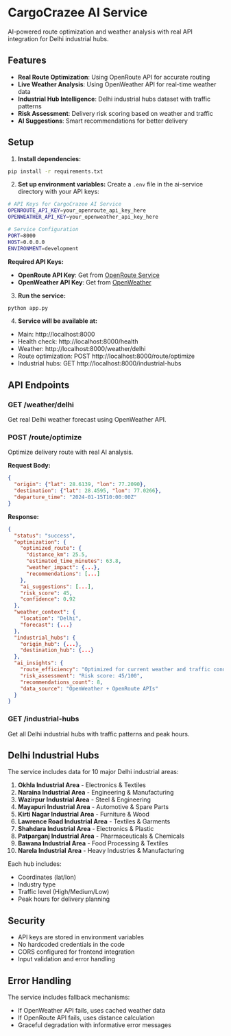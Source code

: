 # CargoCrazee AI Service

AI-powered route optimization and weather analysis with real API integration for Delhi industrial hubs.

## Features

- **Real Route Optimization**: Using OpenRoute API for accurate routing
- **Live Weather Analysis**: Using OpenWeather API for real-time weather data
- **Industrial Hub Intelligence**: Delhi industrial hubs dataset with traffic patterns
- **Risk Assessment**: Delivery risk scoring based on weather and traffic
- **AI Suggestions**: Smart recommendations for better delivery

## Setup

1. **Install dependencies:**
```bash
pip install -r requirements.txt
```

2. **Set up environment variables:**
Create a `.env` file in the ai-service directory with your API keys:

```bash
# API Keys for CargoCrazee AI Service
OPENROUTE_API_KEY=your_openroute_api_key_here
OPENWEATHER_API_KEY=your_openweather_api_key_here

# Service Configuration
PORT=8000
HOST=0.0.0.0
ENVIRONMENT=development
```

**Required API Keys:**
- **OpenRoute API Key**: Get from [OpenRoute Service](https://openrouteservice.org/)
- **OpenWeather API Key**: Get from [OpenWeather](https://openweathermap.org/api)

3. **Run the service:**
```bash
python app.py
```

4. **Service will be available at:**
- Main: http://localhost:8000
- Health check: http://localhost:8000/health
- Weather: http://localhost:8000/weather/delhi
- Route optimization: POST http://localhost:8000/route/optimize
- Industrial hubs: GET http://localhost:8000/industrial-hubs

## API Endpoints

### GET /weather/delhi
Get real Delhi weather forecast using OpenWeather API.

### POST /route/optimize
Optimize delivery route with real AI analysis.

**Request Body:**
```json
{
  "origin": {"lat": 28.6139, "lon": 77.2090},
  "destination": {"lat": 28.4595, "lon": 77.0266},
  "departure_time": "2024-01-15T10:00:00Z"
}
```

**Response:**
```json
{
  "status": "success",
  "optimization": {
    "optimized_route": {
      "distance_km": 25.5,
      "estimated_time_minutes": 63.8,
      "weather_impact": {...},
      "recommendations": [...]
    },
    "ai_suggestions": [...],
    "risk_score": 45,
    "confidence": 0.92
  },
  "weather_context": {
    "location": "Delhi",
    "forecast": {...}
  },
  "industrial_hubs": {
    "origin_hub": {...},
    "destination_hub": {...}
  },
  "ai_insights": {
    "route_efficiency": "Optimized for current weather and traffic conditions",
    "risk_assessment": "Risk score: 45/100",
    "recommendations_count": 8,
    "data_source": "OpenWeather + OpenRoute APIs"
  }
}
```

### GET /industrial-hubs
Get all Delhi industrial hubs with traffic patterns and peak hours.

## Delhi Industrial Hubs

The service includes data for 10 major Delhi industrial areas:

1. **Okhla Industrial Area** - Electronics & Textiles
2. **Naraina Industrial Area** - Engineering & Manufacturing
3. **Wazirpur Industrial Area** - Steel & Engineering
4. **Mayapuri Industrial Area** - Automotive & Spare Parts
5. **Kirti Nagar Industrial Area** - Furniture & Wood
6. **Lawrence Road Industrial Area** - Textiles & Garments
7. **Shahdara Industrial Area** - Electronics & Plastic
8. **Patparganj Industrial Area** - Pharmaceuticals & Chemicals
9. **Bawana Industrial Area** - Food Processing & Textiles
10. **Narela Industrial Area** - Heavy Industries & Manufacturing

Each hub includes:
- Coordinates (lat/lon)
- Industry type
- Traffic level (High/Medium/Low)
- Peak hours for delivery planning

## Security

- API keys are stored in environment variables
- No hardcoded credentials in the code
- CORS configured for frontend integration
- Input validation and error handling

## Error Handling

The service includes fallback mechanisms:
- If OpenWeather API fails, uses cached weather data
- If OpenRoute API fails, uses distance calculation
- Graceful degradation with informative error messages
